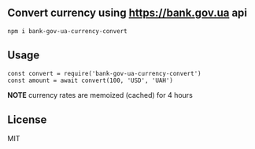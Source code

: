 ## Convert currency using https://bank.gov.ua api

```
npm i bank-gov-ua-currency-convert
```

## Usage

```
const convert = require('bank-gov-ua-currency-convert')
const amount = await convert(100, 'USD', 'UAH')
```

**NOTE** currency rates are memoized (cached) for 4 hours

## License

MIT
